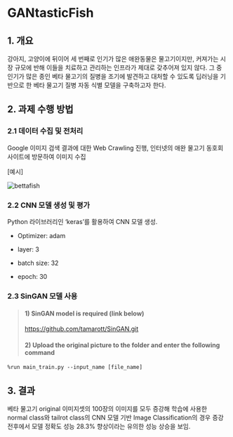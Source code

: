 # GANtasticFish

## 1. 개요
강아지, 고양이에 뒤이어 세 번째로 인기가 많은 애완동물은 물고기이지만, 커져가는 시장 규모에 반해 이들을 치료하고 관리하는 인프라가 제대로 갖추어져 있지 않다. 그 중 인기가 많은 종인 베타 물고기의 질병을 조기에 발견하고 대처할 수 있도록 딥러닝을 기반으로 한 베타 물고기 질병 자동 식별 모델을 구축하고자 한다.

## 2. 과제 수행 방법
### 2.1 데이터 수집 및 전처리
Google 이미지 검색 결과에 대한 Web Crawling 진행, 인터넷의 애완 물고기 동호회 사이트에 방문하여 이미지 수집

[예시]

![bettafish](https://github.com/dusdnKR/GANtasticFish/assets/84877632/41d3a529-cbe0-47f3-a0c9-b50fcef9bb3c)

### 2.2 CNN 모델 생성 및 평가
Python 라이브러리인 ‘keras’를 활용하여 CNN 모델 생성.

+ Optimizer: adam

+ layer:  3

+ batch size: 32

+ epoch: 30

### 2.3 SinGAN 모델 사용

> #### 1) SinGAN model is required (link below)
>
> https://github.com/tamarott/SinGAN.git
>
>
> #### 2) Upload the original picture to the folder and enter the following command
```
%run main_train.py --input_name [file_name]
```

## 3. 결과
베타 물고기 original 이미지셋의 100장의 이미지를 모두 증강해 학습에 사용한 normal class와 tailrot class의 CNN 모델 기반 Image Classification의 경우 증강 전후에서 모델 정확도 성능 28.3% 향상이라는 유의한 성능 상승을 보임.
